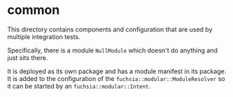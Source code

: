 # common

This directory contains components and configuration that are used by multiple
integration tests.

Specifically, there is a module `NullModule` which doesn't do anything and just
sits there.

It is deployed as its own package and has a module manifest in its package. It
is added to the configuration of the `fuchsia::modular::ModuleResolver` so it can be started by an
`fuchsia::modular::Intent`.
